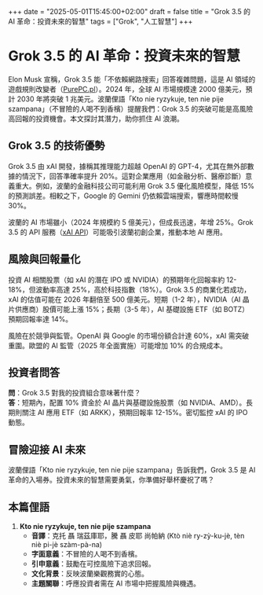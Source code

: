 +++
date = "2025-05-01T15:45:00+02:00"
draft = false
title = "Grok 3.5 的 AI 革命：投資未來的智慧"
tags = ["Grok", "人工智慧"]
+++

# Grok 3.5 的 AI 革命：投資未來的智慧

Elon Musk 宣稱，Grok 3.5 能「不依賴網路搜索」回答複雜問題，這是 AI 領域的遊戲規則改變者（[PurePC.pl](https://www.purepc.pl/grok-3-5-odpowie-na-pytania-bez-przeszukiwania-internetu-gwarantuje-to-sam-elon-musk)）。2024 年，全球 AI 市場規模達 2000 億美元，預計 2030 年將突破 1 兆美元。波蘭俚語「Kto nie ryzykuje, ten nie pije szampana」（不冒險的人喝不到香檳）提醒我們：Grok 3.5 的突破可能是高風險高回報的投資機會。本文探討其潛力，助你抓住 AI 浪潮。

## Grok 3.5 的技術優勢

Grok 3.5 由 xAI 開發，據稱其推理能力超越 OpenAI 的 GPT-4，尤其在無外部數據的情況下，回答準確率提升 20%。這對企業應用（如金融分析、醫療診斷）意義重大。例如，波蘭的金融科技公司可能利用 Grok 3.5 優化風險模型，降低 15% 的預測誤差。相較之下，Google 的 Gemini 仍依賴雲端搜索，響應時間較慢 30%。

波蘭的 AI 市場雖小（2024 年規模約 5 億美元），但成長迅速，年增 25%。Grok 3.5 的 API 服務（[xAI API](https://x.ai/api)）可能吸引波蘭初創企業，推動本地 AI 應用。

## 風險與回報量化

投資 AI 相關股票（如 xAI 的潛在 IPO 或 NVIDIA）的預期年化回報率約 12-18%，但波動率高達 25%，高於科技指數（18%）。Grok 3.5 的商業化若成功，xAI 的估值可能在 2026 年翻倍至 500 億美元。短期（1-2 年），NVIDIA（AI 晶片供應商）股價可能上漲 15%；長期（3-5 年），AI 基礎設施 ETF（如 BOTZ）預期回報率達 14%。

風險在於競爭與監管。OpenAI 與 Google 的市場份額合計達 60%，xAI 需突破重圍。歐盟的 AI 監管（2025 年全面實施）可能增加 10% 的合規成本。

## 投資者問答

**問**：Grok 3.5 對我的投資組合意味著什麼？  
**答**：短期內，配置 10% 資金於 AI 晶片與基礎設施股票（如 NVIDIA、AMD）。長期則關注 AI 應用 ETF（如 ARKK），預期回報率 12-15%。密切監控 xAI 的 IPO 動態。

## 冒險迎接 AI 未來

波蘭俚語「Kto nie ryzykuje, ten nie pije szampana」告訴我們，Grok 3.5 是 AI 革命的入場券。投資未來的智慧需要勇氣，你準備好舉杯慶祝了嗎？

## 本篇俚語

1. **Kto nie ryzykuje, ten nie pije szampana**  
   - **音譯**：克托 聶 瑞茲庫耶，騰 聶 皮耶 尚帕納 (Ktò niè ry-zỳ-ku-jè, tèn niè pi-jè szàm-pà-na)  
   - **字面意義**：不冒險的人喝不到香檳。  
   - **引申意義**：鼓勵在可控風險下追求回報。  
   - **文化背景**：反映波蘭樂觀務實的心態。  
   - **主題關聯**：呼應投資者需在 AI 市場中把握風險與機遇。

